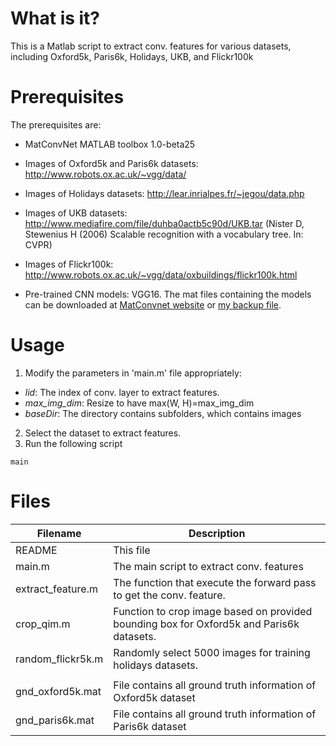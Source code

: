 What is it?
===========

This is a Matlab script to extract conv. features for various datasets, 
including Oxford5k, Paris6k, Holidays, UKB, and Flickr100k

Prerequisites
=============

The prerequisites are:
* MatConvNet MATLAB toolbox 1.0-beta25

* Images of Oxford5k and Paris6k datasets: http://www.robots.ox.ac.uk/~vgg/data/
* Images of Holidays datasets: http://lear.inrialpes.fr/~jegou/data.php
* Images of UKB datasets: http://www.mediafire.com/file/duhba0actb5c90d/UKB.tar (Nister D, Stewenius H (2006) Scalable recognition with a vocabulary tree. In: CVPR)
* Images of Flickr100k: http://www.robots.ox.ac.uk/~vgg/data/oxbuildings/flickr100k.html

* Pre-trained CNN models: VGG16. 
  The mat files containing the models can be downloaded at [MatConvnet website](http://www.vlfeat.org/matconvnet/pretrained/) or [my backup file](https://www.mediafire.com/file/rx1liu6xl4ii9l0/imagenet-vgg-verydeep-16.mat).

Usage
=============
1. Modify the parameters in 'main.m' file appropriately:
* *lid*:          The index of conv. layer to extract features.
* *max_img_dim*:  Resize to have max(W, H)=max_img_dim
* *baseDir*:      The directory contains subfolders, which contains images
2. Select the dataset to extract features.
3. Run the following script
```
main
```

Files
==============
|Filename|Description|
|---|---|
|README   |                   This file|
|main.m    |                  The main script to extract conv. features|
|extract_feature.m|           The function that execute the forward pass to get the conv. feature.|
|crop_qim.m        |          Function to crop image based on provided bounding box for Oxford5k and Paris6k datasets.|
|random_flickr5k.m 	|		Randomly select 5000 images for training holidays datasets.|
|||
|gnd_oxford5k.mat    |        File contains all ground truth information of Oxford5k dataset|
|gnd_paris6k.mat      |       File contains all ground truth information of Paris6k dataset|